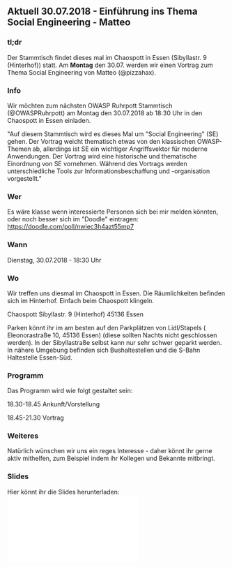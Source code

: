 ## Aktuell 30.07.2018 - Einführung ins Thema Social Engineering - Matteo

### tl;dr

Der Stammtisch findet dieses mal im Chaospott in Essen (Sibyllastr. 9
(Hinterhof)) statt. Am **Montag** den 30.07. werden wir einen Vortrag
zum Thema Social Engineering von Matteo (@pizzahax).

### Info

Wir möchten zum nächsten OWASP Ruhrpott Stammtisch (@OWASPRuhrpott) am
Montag den 30.07.2018 ab 18:30 Uhr in den Chaospott in Essen einladen.

"Auf diesem Stammtisch wird es dieses Mal um "Social Engineering" (SE)
gehen. Der Vortrag weicht thematisch etwas von den klassischen
OWASP-Themen ab, allerdings ist SE ein wichtiger Angriffsvektor für
moderne Anwendungen. Der Vortrag wird eine historische und thematische
Einordnung von SE vornehmen. Während des Vortrags werden
unterschiedliche Tools zur Informationsbeschaffung und -organisation
vorgestellt."

### Wer

Es wäre klasse wenn interessierte Personen sich bei mir melden könnten,
oder noch besser sich im "Doodle" eintragen:
<https://doodle.com/poll/nwiec3h4azt55mp7>

### Wann

Dienstag, 30.07.2018 - 18:30 Uhr

### Wo

Wir treffen uns diesmal im Chaospott in Essen. Die Räumlichkeiten
befinden sich im Hinterhof. Einfach beim Chaospott klingeln.

Chaospott Sibyllastr. 9 (Hinterhof) 45136 Essen

Parken könnt ihr im am besten auf den Parkplätzen von Lidl/Stapels (
Eleonorastraße 10, 45136 Essen) (diese sollten Nachts nicht geschlossen
werden). In der Sibyllastraße selbst kann nur sehr schwer geparkt
werden. In nähere Umgebung befinden sich Bushaltestellen und die S-Bahn
Haltestelle Essen-Süd.

### Programm

Das Programm wird wie folgt gestaltet sein:

18.30-18.45 Ankunft/Vorstellung

18.45-21.30 Vortrag

### Weiteres

Natürlich wünschen wir uns ein reges Interesse - daher könnt ihr gerne
aktiv mithelfen, zum Beispiel indem ihr Kollegen und Bekannte mitbringt.

### Slides

Hier könnt ihr die Slides herunterladen:
![<File:Soc_eng_owasp.pdf>](Soc_eng_owasp.pdf "File:Soc_eng_owasp.pdf")